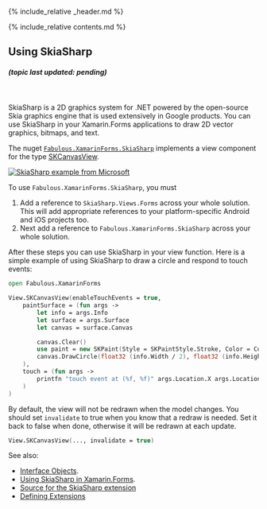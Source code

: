 {% include_relative _header.md %}

{% include_relative contents.md %}

Using SkiaSharp
------
##### (topic last updated: pending)
<br /> 

SkiaSharp is a 2D graphics system for .NET powered by the open-source Skia graphics engine that is used extensively in Google products. You can use SkiaSharp in your Xamarin.Forms applications to draw 2D vector graphics, bitmaps, and text.

The nuget [`Fabulous.XamarinForms.SkiaSharp`](https://www.nuget.org/packages/Fabulous.XamarinForms.SkiaSharp) implements a view component for the type [SKCanvasView](https://developer.xamarin.com/api/type/SkiaSharp.Views.Forms.SKCanvasView/).

[![SkiaSharp example from Microsoft](https://docs.microsoft.com/en-us/xamarin/xamarin-forms/user-interface/graphics/skiasharp/curves/arcs-images/anglearc-small.png)](https://docs.microsoft.com/en-us/xamarin/xamarin-forms/user-interface/graphics/skiasharp/curves/arcs-images/anglearc-small.png)

To use `Fabulous.XamarinForms.SkiaSharp`, you must

1. Add a reference to `SkiaSharp.Views.Forms` across your whole solution.  This will add appropriate references to your platform-specific Android and iOS projects too.
2. Next add a reference to `Fabulous.XamarinForms.SkiaSharp` across your whole solution.

After these steps you can use SkiaSharp in your view function. Here is a simple example of using SkiaSharp to
draw a circle and respond to touch events:

```fsharp
open Fabulous.XamarinForms

View.SKCanvasView(enableTouchEvents = true,
    paintSurface = (fun args ->
        let info = args.Info
        let surface = args.Surface
        let canvas = surface.Canvas

        canvas.Clear()
        use paint = new SKPaint(Style = SKPaintStyle.Stroke, Color = Color.Red.ToSKColor(), StrokeWidth = 25.0f)
        canvas.DrawCircle(float32 (info.Width / 2), float32 (info.Height / 2), 100.0f, paint)
    ),
    touch = (fun args ->
        printfn "touch event at (%f, %f)" args.Location.X args.Location.Y
    )
)
```

By default, the view will not be redrawn when the model changes. You should set `invalidate` to true when you know that a redraw is needed. Set it back to false when done, otherwise it will be redrawn at each update.
```fsharp
View.SKCanvasView(..., invalidate = true)
```

See also:

* [Interface Objects](view-interface-objects.html).
* [Using SkiaSharp in Xamarin.Forms](https://docs.microsoft.com/en-us/xamarin/xamarin-forms/user-interface/graphics/skiasharp/).
* [Source for the SkiaSharp extension](https://github.com/fsprojects/Fabulous/blob/v1.0/Fabulous.XamarinForms/extensions/SkiaSharp/SkiaSharp.fs)
* [Defining Extensions](view-a-extensions.html)
